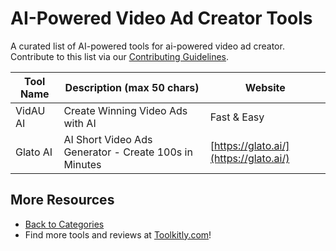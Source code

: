 # AI-Powered Video Ad Creator Tools

A curated list of AI-powered tools for ai-powered video ad creator. Contribute to this list via our [Contributing Guidelines](../CONTRIBUTING.md).

| Tool Name | Description (max 50 chars) | Website |
|-----------|----------------------------|---------|
| VidAU AI | Create Winning Video Ads with AI | Fast & Easy | [https://www.vidau.ai/](https://www.vidau.ai/) |
| Glato AI | AI Short Video Ads Generator - Create 100s in Minutes | [https://glato.ai/](https://glato.ai/) |

## More Resources
- [Back to Categories](../README.md)
- Find more tools and reviews at [Toolkitly.com](https://toolkitly.com)!
